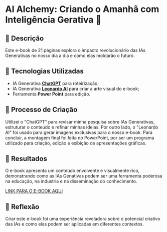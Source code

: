 # AI Alchemy: Criando o Amanhã com Inteligência Gerativa 🌌

## 📒 Descrição
Este e-book de 21 páginas explora o impacto revolucionário das IAs Generativas no nosso dia a dia e como elas moldarão o futuro.

## 🤖 Tecnologias Utilizadas
- IA Generativa **[ChatGPT](https://chat.openai.com)** para roteirização;
- IA Generativa **[Leonardo AI](https://leonardo.ai)** para criar a arte visual do e-book;
- Ferramenta **Power Point** para edição.

## 🧐 Processo de Criação
Utilizei o "ChatGPT" para revisar minha pesquisa sobre IAs Generativas, estruturar o conteúdo e refinar minhas ideias. Por outro lado, o "Leonardo AI" foi usado para gerar imagens exclusivas para o nosso e-book. Para concluir, a montagem final foi feita no PowerPoint, por ser um programa utilizado para criação, edição e exibição de apresentações gráficas.

## 🚀 Resultados
O e-book apresenta um conteúdo envolvente e visualmente rico, demonstrando como as IAs Genativas podem ser uma ferramenta poderosa na educação, na industria e na disseminação do conhecimento.

[LINK PARA O E-BOOK AQUI](https://github.com/rehpedroso/natty-or-not-ia-lab/blob/main/Ebook%20IA%20Generativa.pdf)

## 💭 Reflexão
Criar este e-book foi uma experiência reveladora sobre o potencial criativo das IAs e como elas podem ser aplicadas em diferentes contextos.
